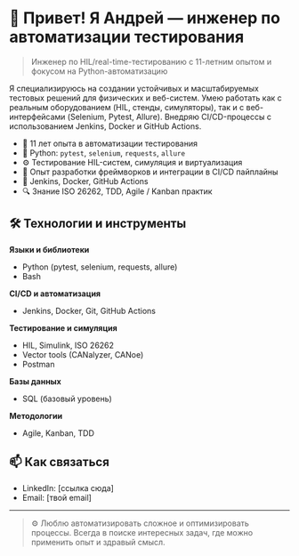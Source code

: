 # 👋 Привет! Я Андрей — инженер по автоматизации тестирования

> Инженер по HIL/real-time-тестированию с 11-летним опытом и фокусом на Python-автоматизацию

Я специализируюсь на создании устойчивых и масштабируемых тестовых решений для физических и веб-систем. Умею работать как с реальным оборудованием (HIL, стенды, симуляторы), так и с веб-интерфейсами (Selenium, Pytest, Allure). Внедряю CI/CD-процессы с использованием Jenkins, Docker и GitHub Actions.

- 🧪 11 лет опыта в автоматизации тестирования
- 🐍 Python: `pytest`, `selenium`, `requests`, `allure`
- ⚙️ Тестирование HIL-систем, симуляция и виртуализация
- 🚀 Опыт разработки фреймворков и интеграции в CI/CD пайплайны
- 🔄 Jenkins, Docker, GitHub Actions
- 🔍 Знание ISO 26262, TDD, Agile / Kanban практик

## 🛠️ Технологии и инструменты

**Языки и библиотеки**
- Python (pytest, selenium, requests, allure)
- Bash

**CI/CD и автоматизация**
- Jenkins, Docker, Git, GitHub Actions

**Тестирование и симуляция**
- HIL, Simulink, ISO 26262
- Vector tools (CANalyzer, CANoe)
- Postman

**Базы данных**
- SQL (базовый уровень)

**Методологии**
- Agile, Kanban, TDD

## 📫 Как связаться

- LinkedIn: [ссылка сюда]
- Email: [твой email]

---

> ⚙️ Люблю автоматизировать сложное и оптимизировать процессы. Всегда в поиске интересных задач, где можно применить опыт и здравый смысл.
